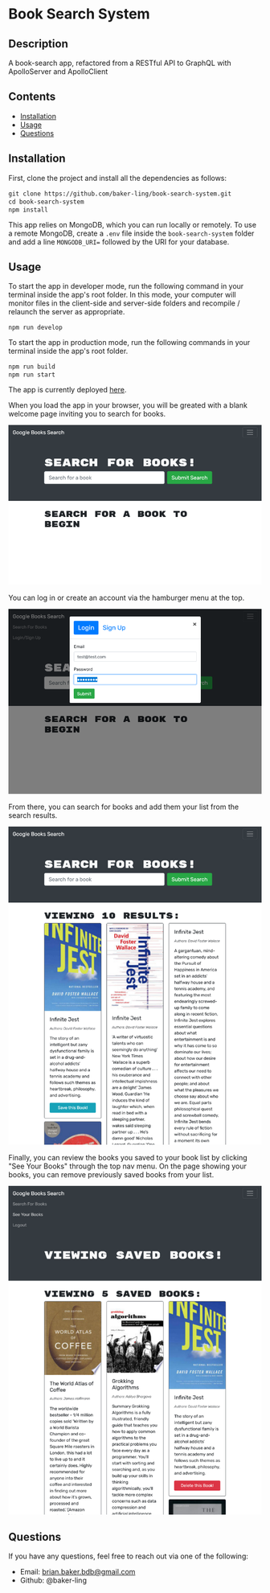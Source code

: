 # Book Search System

## Description

A book-search app, refactored from a RESTful API to GraphQL with ApolloServer and ApolloClient  

## Contents

- [Installation](#installation)
- [Usage](#usage)
- [Questions](#questions)

## Installation

First, clone the project and install all the dependencies as follows:

```
git clone https://github.com/baker-ling/book-search-system.git
cd book-search-system
npm install
```

This app relies on MongoDB, which you can run locally or remotely. To use a remote MongoDB, create a `.env` file inside the `book-search-system` folder and add a line `MONGODB_URI=` followed by the URI for your database.

## Usage

To start the app in developer mode, run the following command in your terminal inside the app's root folder. In this mode, your computer will monitor files in the client-side and server-side folders and recompile / relaunch the server as appropriate.

```
npm run develop
```

To start the app in production mode, run the following commands in your terminal inside the app's root folder.

```
npm run build
npm run start
```

The app is currently deployed [here](https://intense-plains-21193.herokuapp.com/).

When you load the app in your browser, you will be greated with a blank welcome page inviting you to search for books.

![Welcome page screenshot](./doc/welcome.png)

You can log in or create an account via the hamburger menu at the top.

![Login interface screenshot](./doc/login.png)

From there, you can search for books and add them your list from the search results.

![Search results screenshot](./doc/infinite_jest.png)

Finally, you can review the books you saved to your book list by clicking "See Your Books" through the top nav menu. On the page showing your books, you can remove previously saved books from your list.

![Saved books page](./doc/saved_books.png)


## Questions

If you have any questions, feel free to reach out via one of the following:

- Email: [brian.baker.bdb@gmail.com](mailto:brian.baker.bdb@gmail.com)
- Github: @baker-ling
